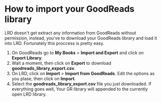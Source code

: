 # How to import your GoodReads library 

LRD doesn't get extract any information from GoodReads without permission, instead, you've to download your GoodReads library and load it into LRD. Fortunately this proccess is pretty easy.

1. On GoodReads go to **My Books** > **Import and Export** and click on **Export Library**. 
2. Wait a moment, then click on **Export** to download **goodreads_library_export.csv**.
3. On LRD, click on **Import** > **Import from GoodReads**. Edit the options as you plase, then click on **Import**.
4. Select the **goodreads_library_export.csv** file you just downloaded. If everything goes well, Your GR library will appended to the currently open LRD library.
